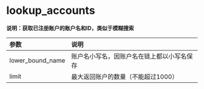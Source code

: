 # lookup_accounts

**说明：获取已注册账户的账户名和ID，类似于模糊搜索**

| 参数 | 说明 |
| :--- | :--- |
| lower_bound_name | 账户名小写名，因账户名在链上都以小写名保存 |
| limit | 最大返回账户的数量（不能超过1000） |



